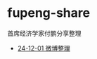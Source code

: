 # fupeng-share

首席经济学家付鹏分享整理

- [24-12-01 微博整理](https://github.com/xuanxiao2013/fupeng-share/blob/main/24-12-01.md)
